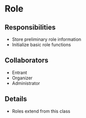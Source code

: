 # Role

## Responsibilities

- Store preliminary role information
- Initialize basic role functions

## Collaborators

- Entrant
- Organizer
- Administrator

## Details

- Roles extend from this class
